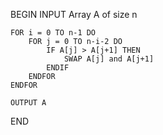 BEGIN
    INPUT Array A of size n
    
    FOR i = 0 TO n-1 DO
        FOR j = 0 TO n-i-2 DO
            IF A[j] > A[j+1] THEN
                SWAP A[j] and A[j+1]
            ENDIF
        ENDFOR
    ENDFOR

    OUTPUT A
END
